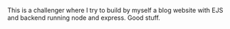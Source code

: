 This is a challenger where I try to build by myself a blog website with EJS and backend running node and express. Good stuff.